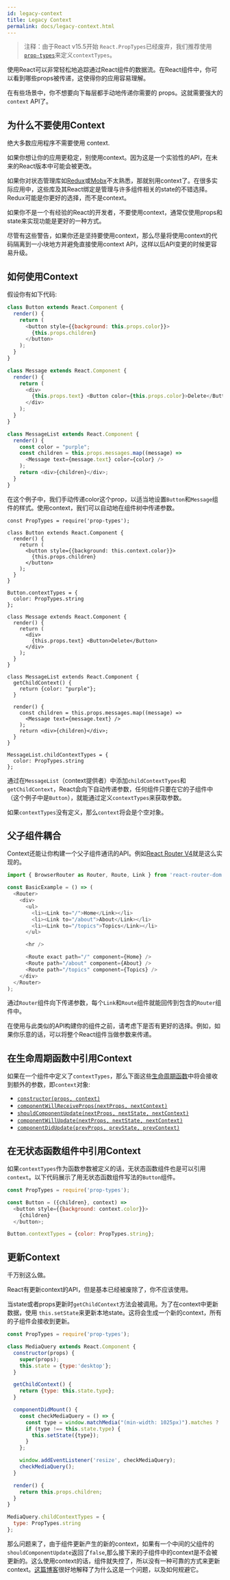 ```yaml
---
id: legacy-context
title: Legacy Context
permalink: docs/legacy-context.html
---
```


> 注释：由于React v15.5开始 `React.PropTypes`已经废弃，我们推荐使用[`prop-types`](https://www.npmjs.com/package/prop-types)来定义`contextTypes`。

使用React可以非常轻松地追踪通过React组件的数据流。在React组件中，你可以看到哪些props被传递，这使得你的应用容易理解。

在有些场景中，你不想要向下每层都手动地传递你需要的 props。这就需要强大的 `context` API了。

## 为什么不要使用Context

绝大多数应用程序不需要使用 context.

如果你想让你的应用更稳定，别使用context。因为这是一个实验性的API，在未来的React版本中可能会被更改。

如果你对状态管理库如[Redux](https://github.com/reactjs/redux)或[Mobx](https://github.com/mobxjs/mobx)不太熟悉，那就别用context了。在很多实际应用中，这些库及其React绑定是管理与许多组件相关的state的不错选择。Redux可能是你更好的选择，而不是context。

如果你不是一个有经验的React的开发者，不要使用context，通常仅使用props和state来实现功能是更好的一种方式。

尽管有这些警告，如果你还是坚持要使用context，那么尽量将使用context的代码隔离到一小块地方并避免直接使用context API，这样以后API变更的时候更容易升级。

## 如何使用Context

假设你有如下代码:


```javascript
class Button extends React.Component {
  render() {
    return (
      <button style={{background: this.props.color}}>
        {this.props.children}
      </button>
    );
  }
}

class Message extends React.Component {
  render() {
    return (
      <div>
        {this.props.text} <Button color={this.props.color}>Delete</Button>
      </div>
    );
  }
}

class MessageList extends React.Component {
  render() {
    const color = "purple";
    const children = this.props.messages.map((message) =>
      <Message text={message.text} color={color} />
    );
    return <div>{children}</div>;
  }
}
```

在这个例子中，我们手动传递color这个prop，以适当地设置`Button`和`Message`组件的样式。使用context，我们可以自动地在组件树中传递参数。


```javascript{6,13-15,21,28-30,40-42}
const PropTypes = require('prop-types');

class Button extends React.Component {
  render() {
    return (
      <button style={{background: this.context.color}}>
        {this.props.children}
      </button>
    );
  }
}

Button.contextTypes = {
  color: PropTypes.string
};

class Message extends React.Component {
  render() {
    return (
      <div>
        {this.props.text} <Button>Delete</Button>
      </div>
    );
  }
}

class MessageList extends React.Component {
  getChildContext() {
    return {color: "purple"};
  }

  render() {
    const children = this.props.messages.map((message) =>
      <Message text={message.text} />
    );
    return <div>{children}</div>;
  }
}

MessageList.childContextTypes = {
  color: PropTypes.string
};
```

通过在`MessageList`（context提供者）中添加`childContextTypes`和`getChildContext`，React会向下自动传递参数，任何组件只要在它的子组件中（这个例子中是`Button`），就能通过定义`contextTypes`来获取参数。

如果`contextTypes`没有定义，那么`context`将会是个空对象。

## 父子组件耦合

Context还能让你构建一个父子组件通讯的API。例如[React Router V4](https://reacttraining.com/react-router)就是这么实现的。

```javascript
import { BrowserRouter as Router, Route, Link } from 'react-router-dom';

const BasicExample = () => (
  <Router>
    <div>
      <ul>
        <li><Link to="/">Home</Link></li>
        <li><Link to="/about">About</Link></li>
        <li><Link to="/topics">Topics</Link></li>
      </ul>

      <hr />

      <Route exact path="/" component={Home} />
      <Route path="/about" component={About} />
      <Route path="/topics" component={Topics} />
    </div>
  </Router>
);
```

通过`Router`组件向下传递参数，每个`Link`和`Route`组件就能回传到包含的`Router`组件中。

在使用与此类似的API构建你的组件之前，请考虑下是否有更好的选择。例如，如果你乐意的话，可以将整个React组件当做参数来传递。

## 在生命周期函数中引用Context

如果在一个组件中定义了`contextTypes`，那么下面这些[生命周期函数](/docs/react-component.html#the-component-lifecycle)中将会接收到额外的参数，即`context`对象:


- [`constructor(props, context)`](/docs/react-component.html#constructor)
- [`componentWillReceiveProps(nextProps, nextContext)`](/docs/react-component.html#componentwillreceiveprops)
- [`shouldComponentUpdate(nextProps, nextState, nextContext)`](/docs/react-component.html#shouldcomponentupdate)
- [`componentWillUpdate(nextProps, nextState, nextContext)`](/docs/react-component.html#componentwillupdate)
- [`componentDidUpdate(prevProps, prevState, prevContext)`](/docs/react-component.html#componentdidupdate)

## 在无状态函数组件中引用Context

如果`contextTypes`作为函数参数被定义的话，无状态函数组件也是可以引用`context`。以下代码展示了用无状态函数组件写法的`Button`组件。

```javascript
const PropTypes = require('prop-types');

const Button = ({children}, context) =>
  <button style={{background: context.color}}>
    {children}
  </button>;

Button.contextTypes = {color: PropTypes.string};
```

## 更新Context

千万别这么做。

React有更新context的API，但是基本已经被废除了，你不应该使用。

当state或者props更新时`getChildContext`方法会被调用。为了在context中更新数据，使用 `this.setState`来更新本地state。这将会生成一个新的context，所有的子组件会接收到更新。

```javascript
const PropTypes = require('prop-types');

class MediaQuery extends React.Component {
  constructor(props) {
    super(props);
    this.state = {type:'desktop'};
  }

  getChildContext() {
    return {type: this.state.type};
  }

  componentDidMount() {
    const checkMediaQuery = () => {
      const type = window.matchMedia("(min-width: 1025px)").matches ? 'desktop' : 'mobile';
      if (type !== this.state.type) {
        this.setState({type});
      }
    };

    window.addEventListener('resize', checkMediaQuery);
    checkMediaQuery();
  }

  render() {
    return this.props.children;
  }
}

MediaQuery.childContextTypes = {
  type: PropTypes.string
};
```

那么问题来了，由于组件更新产生的新的context，如果有一个中间的父组件的`shouldComponentUpdate`返回了`false`,那么接下来的子组件中的context是不会被更新的。这么使用context的话，组件就失控了，所以没有一种可靠的方式来更新context。[这篇博客](https://medium.com/@mweststrate/how-to-safely-use-react-context-b7e343eff076)很好地解释了为什么这是一个问题，以及如何规避它。
